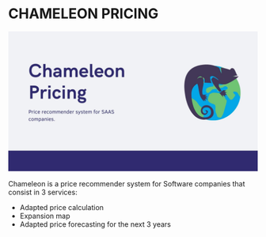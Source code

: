 # CHAMELEON PRICING
![Logo](https://github.com/mikelvallejo/chameleon-pricing/blob/main/ChameleonPricing.jpg)

Chameleon is a price recommender system for Software companies that consist in 3 services:

 - Adapted price calculation
 - Expansion map
 - Adapted price forecasting for the next 3 years
